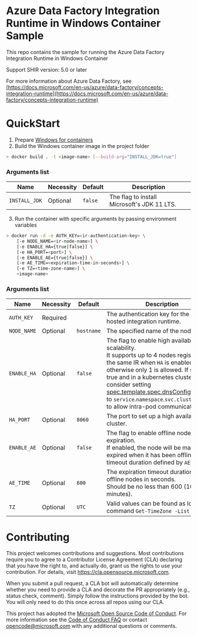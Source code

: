 Azure Data Factory Integration Runtime in Windows Container Sample
=======
This repo contains the sample for running the Azure Data Factory Integration Runtime in Windows Container

Support SHIR version: 5.0 or later

For more information about Azure Data Factory, see [https://docs.microsoft.com/en-us/azure/data-factory/concepts-integration-runtime](https://docs.microsoft.com/en-us/azure/data-factory/concepts-integration-runtime)

# QuickStart
1. Prepare [Windows for containers](https://learn.microsoft.com/en-us/virtualization/windowscontainers/quick-start/set-up-environment?tabs=dockerce)
2. Build the Windows container image in the project folder
```bash
> docker build . -t <image-name> [--build-arg="INSTALL_JDK=true"]
```
### __Arguments list__
|Name|Necessity|Default|Description|
|---|---|---|---|
| `INSTALL_JDK` | Optional | `false` | The flag to install Microsoft's JDK 11 LTS. |
3. Run the container with specific arguments by passing environment variables
```bash
> docker run -d -e AUTH_KEY=<ir-authentication-key> \
    [-e NODE_NAME=<ir-node-name>] \
    [-e ENABLE_HA={true|false}] \
    [-e HA_PORT=<port>] \
    [-e ENABLE_AE={true|false}] \
    [-e AE_TIME=<expiration-time-in-seconds>] \
    [-e TZ=<time-zone-name>] \
    <image-name>
```
### __Arguments list__
|Name|Necessity|Default|Description|
|---|---|---|---|
| `AUTH_KEY` | Required | | The authentication key for the self-hosted integration runtime. |
| `NODE_NAME` | Optional | `hostname` | The specified name of the node. |
| `ENABLE_HA` | Optional | `false` | The flag to enable high availability and scalability.<br/> It supports up to 4 nodes registered to the same IR when `HA` is enabled, otherwise only 1 is allowed. If set to true and in a kubernetes cluster - consider setting [spec.template.spec.dnsConfig.searches](https://kubernetes.io/docs/reference/kubernetes-api/workload-resources/pod-v1/#hostname-and-name-resolution) to `service`.`namespace`.`svc.cluster.local` to allow intra-pod communications |
| `HA_PORT` | Optional | `8060` | The port to set up a high availability cluster. |
| `ENABLE_AE` | Optional | `false` | The flag to enable offline nodes auto-expiration.<br/> If enabled, the node will be marked as expired when it has been offline for timeout duration defined by `AE_TIME`. |
| `AE_TIME` | Optional | `600` |  The expiration timeout duration for offline nodes in seconds. <br/>Should be no less than 600 (10 minutes). |
| `TZ` | Optional | `UTC` | Valid values can be found as Id from the command `Get-TimeZone -List` |

# Contributing

This project welcomes contributions and suggestions.  Most contributions require you to agree to a
Contributor License Agreement (CLA) declaring that you have the right to, and actually do, grant us
the rights to use your contribution. For details, visit https://cla.opensource.microsoft.com.

When you submit a pull request, a CLA bot will automatically determine whether you need to provide
a CLA and decorate the PR appropriately (e.g., status check, comment). Simply follow the instructions
provided by the bot. You will only need to do this once across all repos using our CLA.

This project has adopted the [Microsoft Open Source Code of Conduct](https://opensource.microsoft.com/codeofconduct/).
For more information see the [Code of Conduct FAQ](https://opensource.microsoft.com/codeofconduct/faq/) or
contact [opencode@microsoft.com](mailto:opencode@microsoft.com) with any additional questions or comments.
